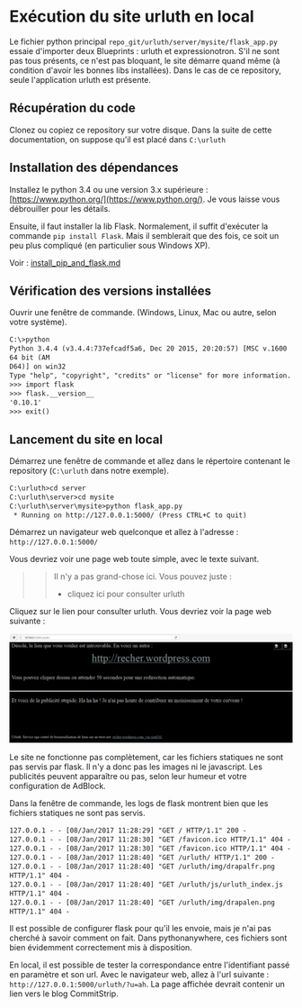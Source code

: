 # Exécution du site urluth en local

Le fichier python principal `repo_git/urluth/server/mysite/flask_app.py` essaie d'importer deux Blueprints : urluth et expressionotron. S'il ne sont pas tous présents, ce n'est pas bloquant, le site démarre quand même (à condition d'avoir les bonnes libs installées). Dans le cas de ce repository, seule l'application urluth est présente.


## Récupération du code

Clonez ou copiez ce repository sur votre disque. Dans la suite de cette documentation, on suppose qu'il est placé dans `C:\urluth`


## Installation des dépendances

Installez le python 3.4 ou une version 3.x supérieure : [https://www.python.org/](https://www.python.org/). Je vous laisse vous débrouiller pour les détails.

Ensuite, il faut installer la lib Flask. Normalement, il suffit d'exécuter la commande `pip install Flask`. Mais il semblerait que des fois, ce soit un peu plus compliqué (en particulier sous Windows XP).

Voir : [install_pip_and_flask.md](install_pip_and_flask.md)


## Vérification des versions installées

Ouvrir une fenêtre de commande. (Windows, Linux, Mac ou autre, selon votre système).

    C:\>python
    Python 3.4.4 (v3.4.4:737efcadf5a6, Dec 20 2015, 20:20:57) [MSC v.1600 64 bit (AM
    D64)] on win32
    Type "help", "copyright", "credits" or "license" for more information.
    >>> import flask
    >>> flask.__version__
    '0.10.1'
    >>> exit()


## Lancement du site en local

Démarrez une fenêtre de commande et allez dans le répertoire contenant le repository (`C:\urluth` dans notre exemple).

    C:\urluth>cd server
    C:\urluth\server>cd mysite
    C:\urluth\server\mysite>python flask_app.py
     * Running on http://127.0.0.1:5000/ (Press CTRL+C to quit)

Démarrez un navigateur web quelconque et allez à l'adresse : `http://127.0.0.1:5000/`

Vous devriez voir une page web toute simple, avec le texte suivant.

>> Il n'y a pas grand-chose ici. Vous pouvez juste :
>> - cliquez ici pour consulter urluth

Cliquez sur le lien pour consulter urluth. Vous devriez voir la page web suivante :

![screenshot test de urluth en local](screenshot_test_local.png)

Le site ne fonctionne pas complètement, car les fichiers statiques ne sont pas servis par flask. Il n'y a donc pas les images ni le javascript. Les publicités peuvent apparaître ou pas, selon leur humeur et votre configuration de AdBlock.

Dans la fenêtre de commande, les logs de flask montrent bien que les fichiers statiques ne sont pas servis.

    127.0.0.1 - - [08/Jan/2017 11:28:29] "GET / HTTP/1.1" 200 -
    127.0.0.1 - - [08/Jan/2017 11:28:30] "GET /favicon.ico HTTP/1.1" 404 -
    127.0.0.1 - - [08/Jan/2017 11:28:30] "GET /favicon.ico HTTP/1.1" 404 -
    127.0.0.1 - - [08/Jan/2017 11:28:40] "GET /urluth/ HTTP/1.1" 200 -
    127.0.0.1 - - [08/Jan/2017 11:28:40] "GET /urluth/img/drapalfr.png HTTP/1.1" 404 -
    127.0.0.1 - - [08/Jan/2017 11:28:40] "GET /urluth/js/urluth_index.js HTTP/1.1" 404 -
    127.0.0.1 - - [08/Jan/2017 11:28:40] "GET /urluth/img/drapalen.png HTTP/1.1" 404 -

Il est possible de configurer flask pour qu'il les envoie, mais je n'ai pas cherché à savoir comment on fait. Dans pythonanywhere, ces fichiers sont bien évidemment correctement mis à disposition.

En local, il est possible de tester la correspondance entre l'identifiant passé en paramètre et son url. Avec le navigateur web, allez à l'url suivante : `http://127.0.0.1:5000/urluth/?u=ah`. La page affichée devrait contenir un lien vers le blog CommitStrip.
